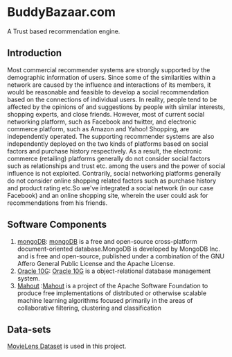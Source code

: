 # BuddyBazaar.com
A Trust based recommendation engine.
## Introduction
Most commercial recommender systems are strongly supported by the demographic information of users. Since some of the similarities within a network are caused by the influence and interactions of its members, it would be reasonable and feasible to develop a social recommendation based on the connections of individual users. In reality, people tend to be affected by the opinions of and suggestions by people with similar interests, shopping experts, and close friends. However, most of current social networking platform, such as Facebook and twitter, and electronic commerce platform, such as Amazon and Yahoo! Shopping, are independently operated. The supporting recommender systems are also independently deployed on the two kinds of platforms based on social factors and purchase history respectively. As a result, the electronic commerce (retailing) platforms generally do not consider social factors such as relationships and trust etc. among the users and the power of social influence is not exploited. Contrarily, social networking platforms generally do not consider online shopping related factors such as purchase history and product rating etc.So we've integrated a social network (in our case Facebook) and an online shopping site, wherein the user could ask for recommendations from his friends.
## Software Components
1. [mongoDB](https://www.mongodb.com/): [mongoDB](https://www.mongodb.com/)  is a free and open-source cross-platform document-oriented database.MongoDB is developed by MongoDB Inc. and is free and open-source, published under a combination of the GNU Affero General Public License and the Apache License.
2. [Oracle 10G](http://www.oracle.com/technetwork/database/database10g/overview/ds-general-oracle-database10gr2-se--132024.pdf): [Oracle 10G](http://www.oracle.com/technetwork/database/database10g/overview/ds-general-oracle-database10gr2-se--132024.pdf) is a object-relational database management system.
3. [Mahout](http://mahout.apache.org/) :[Mahout](http://mahout.apache.org/)  is a project of the Apache Software Foundation to produce free implementations of distributed or otherwise scalable machine learning algorithms focused primarily in the areas of collaborative filtering, clustering and classification
## Data-sets
[MovieLens Dataset](http://grouplens.org/datasets/movielens/) is used in this project.
